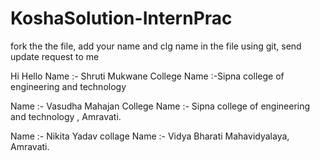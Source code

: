 # KoshaSolution-InternPrac
fork the the file, add your name and clg name in the file using git, send update request to me

Hi
Hello
Name :- Shruti Mukwane
College Name :-Sipna college of engineering and technology

Name :- Vasudha Mahajan
College Name :- Sipna college of engineering and technology , Amravati.

Name :- Nikita Yadav
collage Name :- Vidya Bharati Mahavidyalaya, Amravati.
